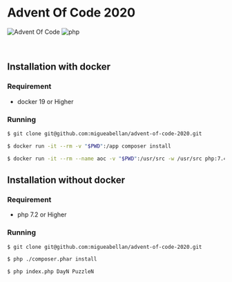 # Advent Of Code 2020

![Advent Of Code](https://img.shields.io/badge/Advent%20Of%20Code-2020-blue?style=flat-square) ![php](https://img.shields.io/github/languages/top/migueabellan/advent-of-code-2020?style=flat-square)

<br />

## Installation with docker

### Requirement

- docker 19 or Higher

### Running

```sh
$ git clone git@github.com:migueabellan/advent-of-code-2020.git

$ docker run -it --rm -v "$PWD":/app composer install
```

```sh
$ docker run -it --rm --name aoc -v "$PWD":/usr/src -w /usr/src php:7.4-cli php index.php DayN PuzzleN
```

## Installation without docker

### Requirement

- php 7.2 or Higher

### Running

```sh
$ git clone git@github.com:migueabellan/advent-of-code-2020.git

$ php ./composer.phar install
```

```sh
$ php index.php DayN PuzzleN
```
